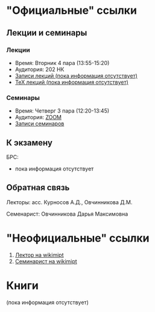 # "Официальные" ссылки


## Лекции и семинары
### Лекции  
- Время: Вторник 4 пара (13:55-15:20) 
- Аудитория: 202 НК  
- [Записи лекций (пока информация отсутствует)]()
- [ТеХ лекций (пока информация отсутствует)]()

### Семинары  
- Время: Четверг 3 пара (12:20-13:45)  
- Аудитория: [ZOOM](https://us02web.zoom.us/j/3156487613)
- [Записи семинаров](https://drive.google.com/drive/folders/1mfLBB-c639qASxhDYDkeiCTkyGfJ7ylq)

## К экзамену
БРС:  
- пока информация отсутствует
 

## Обратная связь
Лекторы: асс. Курносов А.Д., Овчинникова Д.М.

Семенарист: Овчинникова Дарья Максимовна

# "Неофициальные" ссылки
1. [Лектор на wikimipt](http://wikimipt.org/wiki/Овчинникова_Дарья_Максимовна)  
1. [Семинарист на wikimipt](http://wikimipt.org/wiki/Овчинникова_Дарья_Максимовна) 

# Книги
(пока информация отсутствует)
